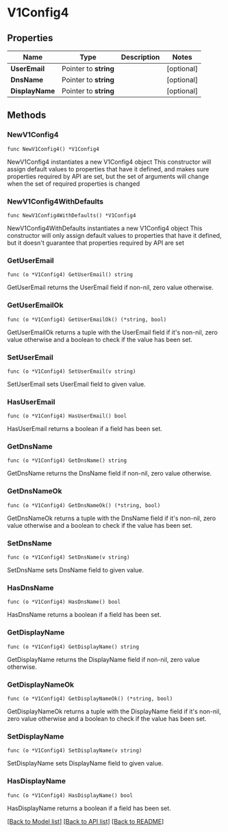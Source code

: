 # V1Config4

## Properties

Name | Type | Description | Notes
------------ | ------------- | ------------- | -------------
**UserEmail** | Pointer to **string** |  | [optional] 
**DnsName** | Pointer to **string** |  | [optional] 
**DisplayName** | Pointer to **string** |  | [optional] 

## Methods

### NewV1Config4

`func NewV1Config4() *V1Config4`

NewV1Config4 instantiates a new V1Config4 object
This constructor will assign default values to properties that have it defined,
and makes sure properties required by API are set, but the set of arguments
will change when the set of required properties is changed

### NewV1Config4WithDefaults

`func NewV1Config4WithDefaults() *V1Config4`

NewV1Config4WithDefaults instantiates a new V1Config4 object
This constructor will only assign default values to properties that have it defined,
but it doesn't guarantee that properties required by API are set

### GetUserEmail

`func (o *V1Config4) GetUserEmail() string`

GetUserEmail returns the UserEmail field if non-nil, zero value otherwise.

### GetUserEmailOk

`func (o *V1Config4) GetUserEmailOk() (*string, bool)`

GetUserEmailOk returns a tuple with the UserEmail field if it's non-nil, zero value otherwise
and a boolean to check if the value has been set.

### SetUserEmail

`func (o *V1Config4) SetUserEmail(v string)`

SetUserEmail sets UserEmail field to given value.

### HasUserEmail

`func (o *V1Config4) HasUserEmail() bool`

HasUserEmail returns a boolean if a field has been set.

### GetDnsName

`func (o *V1Config4) GetDnsName() string`

GetDnsName returns the DnsName field if non-nil, zero value otherwise.

### GetDnsNameOk

`func (o *V1Config4) GetDnsNameOk() (*string, bool)`

GetDnsNameOk returns a tuple with the DnsName field if it's non-nil, zero value otherwise
and a boolean to check if the value has been set.

### SetDnsName

`func (o *V1Config4) SetDnsName(v string)`

SetDnsName sets DnsName field to given value.

### HasDnsName

`func (o *V1Config4) HasDnsName() bool`

HasDnsName returns a boolean if a field has been set.

### GetDisplayName

`func (o *V1Config4) GetDisplayName() string`

GetDisplayName returns the DisplayName field if non-nil, zero value otherwise.

### GetDisplayNameOk

`func (o *V1Config4) GetDisplayNameOk() (*string, bool)`

GetDisplayNameOk returns a tuple with the DisplayName field if it's non-nil, zero value otherwise
and a boolean to check if the value has been set.

### SetDisplayName

`func (o *V1Config4) SetDisplayName(v string)`

SetDisplayName sets DisplayName field to given value.

### HasDisplayName

`func (o *V1Config4) HasDisplayName() bool`

HasDisplayName returns a boolean if a field has been set.


[[Back to Model list]](../README.md#documentation-for-models) [[Back to API list]](../README.md#documentation-for-api-endpoints) [[Back to README]](../README.md)


